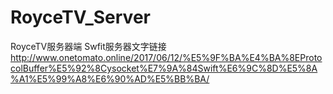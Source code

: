 # RoyceTV_Server
RoyceTV服务器端
Swfit服务器文字链接 http://www.onetomato.online/2017/06/12/%E5%9F%BA%E4%BA%8EProtocolBuffer%E5%92%8Cysocket%E7%9A%84Swift%E6%9C%8D%E5%8A%A1%E5%99%A8%E6%90%AD%E5%BB%BA/
